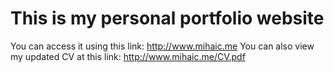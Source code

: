 # This is my personal portfolio website

You can access it using this link: http://www.mihaic.me
You can also view my updated CV at this link: http://www.mihaic.me/CV.pdf
